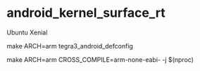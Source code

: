 # android_kernel_surface_rt

Ubuntu Xenial



make ARCH=arm tegra3_android_defconfig

make ARCH=arm CROSS_COMPILE=arm-none-eabi- -j $(nproc)
